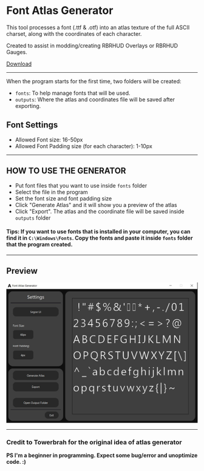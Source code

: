 # Font Atlas Generator

This tool processes a font (.ttf & .otf) into an atlas texture of the full ASCII charset, along with the coordinates of each character.

Created to assist in modding/creating RBRHUD Overlays or RBRHUD Gauges.

[Download](https://github.com/kurokurome/font-atlas-generator/releases)

---

When the program starts for the first time, two folders will be created:

- `fonts`: To help manage fonts that will be used.
- `outputs`: Where the atlas and coordinates file will be saved after exporting.

## Font Settings

- Allowed Font size: 16-50px
- Allowed Font Padding size (for each character): 1-10px

---

## HOW TO USE THE GENERATOR

- Put font files that you want to use inside `fonts` folder
- Select the file in the program
- Set the font size and font padding size
- Click "Generate Atlas" and it will show you a preview of the atlas
- Click "Export". The atlas and the coordinate file will be saved inside `outputs` folder

#### Tips: If you want to use fonts that is installed in your computer, you can find it in `C:\Windows\Fonts`. Copy the fonts and paste it inside `fonts` folder that the program created.

---

## Preview

![Preview](Preview.png)

---

### Credit to Towerbrah for the original idea of atlas generator

**PS I'm a beginner in programming. Expect some bug/error and unoptimize code. :)**
